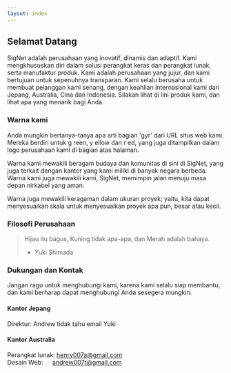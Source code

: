 ```yaml
---
layout: index
---
```


## Selamat Datang
SigNet adalah perusahaan yang inovatif, dinamis dan adaptif. Kami mengkhususkan diri dalam solusi perangkat keras dan perangkat lunak, serta manufaktur produk. Kami adalah perusahaan yang jujur, dan kami bertujuan untuk sepenuhnya transparan. Kami selalu berusaha untuk membuat pelanggan kami senang, dengan keahlian internasional kami dari Jepang, Australia, Cina dan Indonesia. Silakan lihat di lini produk kami, dan lihat apa yang menarik bagi Anda.

### Warna kami
Anda mungkin bertanya-tanya apa arti bagian 'gyr' dari URL situs web kami. Mereka berdiri untuk g reen, y ellow dan r ed, yang juga ditampilkan dalam logo perusahaan kami di bagian atas halaman.

Warna kami mewakili beragam budaya dan komunitas di sini di SigNet, yang juga terkait dengan kantor yang kami miliki di banyak negara berbeda. Warna kami juga mewakili kami, SigNet, memimpin jalan menuju masa depan nirkabel yang aman.

Warna juga mewakili keragaman dalam ukuran proyek; yaitu, kita dapat menyesuaikan skala untuk menyesuaikan proyek apa pun, besar atau kecil.

### Filosofi Perusahaan
> Hijau itu bagus, Kuning tidak apa-apa, dan Merah adalah bahaya.
> - Yuki Shimada

### Dukungan dan Kontak
Jangan ragu untuk menghubungi kami, karena kami selalu siap membantu, dan kami berharap dapat menghubungi Anda sesegera mungkin.

#### Kantor Jepang
Direktur: Andrew tidak tahu email Yuki

#### Kantor Australia
Perangkat lunak: henry007a@gmail.com<br>
Desain Web: &emsp;&nbsp;andrew007t@gmail.com
